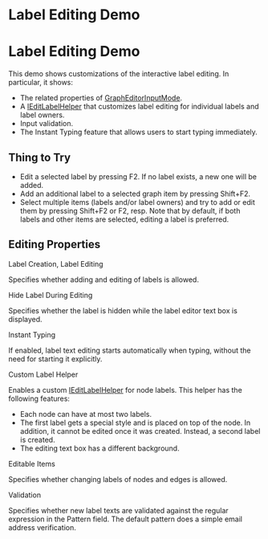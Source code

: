 <!--
 //////////////////////////////////////////////////////////////////////////////
 // @license
 // This file is part of yFiles for HTML 2.6.0.4.
 // Use is subject to license terms.
 //
 // Copyright (c) 2000-2024 by yWorks GmbH, Vor dem Kreuzberg 28,
 // 72070 Tuebingen, Germany. All rights reserved.
 //
 //////////////////////////////////////////////////////////////////////////////
-->
# Label Editing Demo

# Label Editing Demo

This demo shows customizations of the interactive label editing. In particular, it shows:

- The related properties of [GraphEditorInputMode](https://docs.yworks.com/yfileshtml/#/api/GraphEditorInputMode).
- A [IEditLabelHelper](https://docs.yworks.com/yfileshtml/#/api/IEditLabelHelper) that customizes label editing for individual labels and label owners.
- Input validation.
- The Instant Typing feature that allows users to start typing immediately.

## Thing to Try

- Edit a selected label by pressing F2. If no label exists, a new one will be added.
- Add an additional label to a selected graph item by pressing Shift+F2.
- Select multiple items (labels and/or label owners) and try to add or edit them by pressing Shift+F2 or F2, resp. Note that by default, if both labels and other items are selected, editing a label is preferred.

## Editing Properties

Label Creation, Label Editing

Specifies whether adding and editing of labels is allowed.

Hide Label During Editing

Specifies whether the label is hidden while the label editor text box is displayed.

Instant Typing

If enabled, label text editing starts automatically when typing, without the need for starting it explicitly.

Custom Label Helper

Enables a custom [IEditLabelHelper](https://docs.yworks.com/yfileshtml/#/api/IEditLabelHelper) for node labels. This helper has the following features:

- Each node can have at most two labels.
- The first label gets a special style and is placed on top of the node. In addition, it cannot be edited once it was created. Instead, a second label is created.
- The editing text box has a different background.

Editable Items

Specifies whether changing labels of nodes and edges is allowed.

Validation

Specifies whether new label texts are validated against the regular expression in the Pattern field. The default pattern does a simple email address verification.
